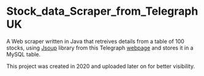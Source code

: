 # Stock_data_Scraper_from_TelegraphUK
A Web scraper written in Java that retreives details from a table of 100 stocks, using [Jsoup](https://jsoup.org/) library from this Telegraph [webpage](https://web.archive.org/web/20190104110157/http://shares.telegraph.co.uk/indices/?index=MCX) and stores it in a MySQL table.

This project was created in 2020 and uploaded later on for better visibility.
